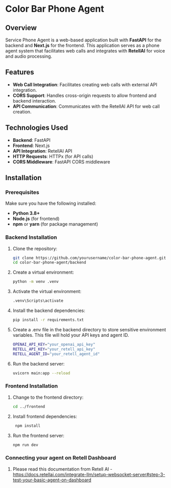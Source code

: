 # Color Bar Phone Agent

## Overview
Service Phone Agent is a web-based application built with **FastAPI** for the backend and **Next.js** for the frontend. This application serves as a phone agent system that facilitates web calls and integrates with **RetellAI** for voice and audio processing.

## Features
- **Web Call Integration**: Facilitates creating web calls with external API integration.
- **CORS Support**: Handles cross-origin requests to allow frontend and backend interaction.
- **API Communication**: Communicates with the RetellAI API for web call creation.

## Technologies Used
- **Backend**: FastAPI
- **Frontend**: Next.js
- **API Integration**: RetellAI API
- **HTTP Requests**: HTTPx (for API calls)
- **CORS Middleware**: FastAPI CORS middleware

## Installation

### Prerequisites
Make sure you have the following installed:
- **Python 3.8+**
- **Node.js** (for frontend)
- **npm** or **yarn** (for package management)

### Backend Installation
1. Clone the repository:
   ```bash
   git clone https://github.com/yourusername/color-bar-phone-agent.git
   cd color-bar-phone-agent/backend
2. Create a virtual environment:
   ```bash
   python -m venv .venv
3. Activate the virtual environment:
   ```bash
   .venv\Scripts\activate
4. Install the backend dependencies:
   ```bash
   pip install -r requirements.txt
5. Create a .env file in the backend directory to store sensitive environment variables. This file will hold your API keys and agent ID.
   ```bash
   OPENAI_API_KEY="your_openai_api_key"
   RETELL_API_KEY="your_retell_api_key"
   RETELL_AGENT_ID="your_retell_agent_id"
6. Run the backend server:
   ```bash
   uvicorn main:app --reload


### Frontend Installation
1. Change to the frontend directory:
   ```bash
   cd ../frontend
2. Install frontend dependencies:
   ```bash
    npm install
3. Run the frontend server:
   ```bash
   npm run dev

### Connecting your agent on Retell Dashboard
1. Please read this documentation from Retell AI
   -https://docs.retellai.com/integrate-llm/setup-websocket-server#step-3-test-your-basic-agent-on-dashboard

